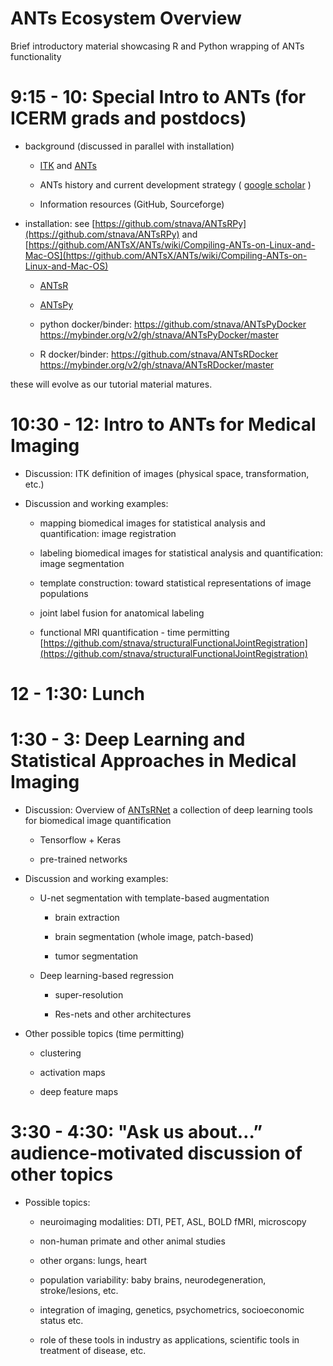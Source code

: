 # ANTs Ecosystem Overview

Brief introductory material showcasing R and Python wrapping of ANTs functionality

# 9:15 - 10: Special Intro to ANTs (for ICERM grads and postdocs)

* background (discussed in parallel with installation)

    * [ITK](https://github.com/InsightSoftwareConsortium/ITK) and [ANTs](https://github.com/ANTsX/ANTs)
 
    * ANTs history and current development strategy ( [google scholar](https://scholar.google.com/scholar?hl=en&as_sdt=0%2C30&q=%22Nicholas+tustison%22+or+%22Brian+avants%22&btnG=) )

    * Information resources (GitHub, Sourceforge)

* installation: see [https://github.com/stnava/ANTsRPy](https://github.com/stnava/ANTsRPy) and [https://github.com/ANTsX/ANTs/wiki/Compiling-ANTs-on-Linux-and-Mac-OS](https://github.com/ANTsX/ANTs/wiki/Compiling-ANTs-on-Linux-and-Mac-OS)

    * [ANTsR](https://github.com/ANTsX/ANTsR)

    * [ANTsPy](https://github.com/ANTsX/ANTsPy)
    
    * python docker/binder: https://github.com/stnava/ANTsPyDocker https://mybinder.org/v2/gh/stnava/ANTsPyDocker/master

    * R docker/binder: https://github.com/stnava/ANTsRDocker https://mybinder.org/v2/gh/stnava/ANTsRDocker/master

these will evolve as our tutorial material matures.

# 10:30 - 12: Intro to ANTs for Medical Imaging

* Discussion:  ITK definition of images (physical space, transformation, etc.)

* Discussion and working examples:  

    * mapping biomedical images for statistical analysis and quantification: image registration

    * labeling biomedical images for statistical analysis and quantification: image segmentation

    * template construction: toward statistical representations of image populations 

    * joint label fusion for anatomical labeling

    * functional MRI quantification - time permitting [https://github.com/stnava/structuralFunctionalJointRegistration](https://github.com/stnava/structuralFunctionalJointRegistration)

# 12 - 1:30: Lunch

# 1:30 - 3: Deep Learning and Statistical Approaches in Medical Imaging

* Discussion:  Overview of [ANTsRNet](https://github.com/ANTsX/ANTsRNet) a collection of deep learning tools for biomedical image quantification

    * Tensorflow + Keras

    * pre-trained networks

* Discussion and working examples:  

    * U-net segmentation with template-based augmentation

        * brain extraction
 
       * brain segmentation (whole image, patch-based)

       * tumor segmentation

    * Deep learning-based regression

        * super-resolution

       * Res-nets and other architectures

* Other possible topics (time permitting)

    * clustering

    * activation maps

    * deep feature maps

# 3:30 - 4:30: "Ask us about…” audience-motivated discussion of other topics

* Possible topics:

    * neuroimaging modalities:  DTI, PET, ASL, BOLD fMRI, microscopy

    * non-human primate and other animal studies

    * other organs:  lungs, heart

    * population variability:  baby brains, neurodegeneration, stroke/lesions, etc.

    * integration of imaging, genetics, psychometrics, socioeconomic status etc.

    * role of these tools in industry as applications, scientific tools in treatment of disease, etc.
